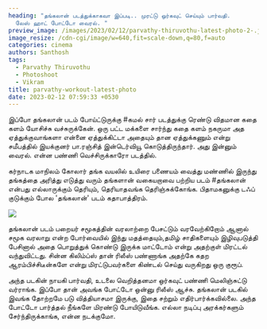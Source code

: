 ```yaml
---
heading: "தங்கலான் படத்துக்காகவா இப்படி.. முரட்டு ஒர்கவுட் செய்யும் பார்வதி.
  லேஸ் ஹாட் போட்டோ வைரல். "
preview_image: /images/2023/02/12/parvathy-thiruvothu-latest-photo-2-.jpg
image_resize: /cdn-cgi/image/w=640,fit=scale-down,q=80,f=auto
categories: cinema
authors: Santhosh
tags:
  - Parvathy Thiruvothu
  - Photoshoot
  - Vikram
title: parvathy-workout-latest-photo
date: 2023-02-12 07:59:33 +0530
---
```

இப்போ தங்கலான் படம் போய்ட்டுருக்கு #கமல் சார் படத்துக்கு ரெண்டு விதமான கதை களம் யோசிச்சு வச்சுருக்கேன். ஒரு பட்ட மக்களை சார்ந்து கதை களம் நகருமா அத ஏத்துக்குவாங்களா என்னை ஏத்துக்கிட்டா அதையும் தான ஏத்துக்கணும் என்று சமீபத்தில் இயக்குனர் பா.ரஞ்சித் இன்டெர்வியூ கொடுத்திருந்தார். அது இன்னும் வைரல். என்ன பண்ணி வெச்சிருக்காரோ படத்தில்.

கர்நாடக மாநிலம் கோலார் தங்க வயலில் உயிரை பணையம் வைத்து மண்ணில் இருந்து தங்கத்தை அரித்து எடுத்து வரும் தங்களான் வகையறாவை பற்றிய படம் #தங்கலான் என்பது எல்லாருக்கும் தெரியும், தெரியாதவங்க தெரிஞ்சுக்கோங்க. பிதாமகனுக்கு டஃப் குடுக்கும் போல 'தங்கலான்' படம் கதாபாத்திரம்.

![](/images/2023/02/12/parvathy-thiruvothu-latest-photo-1-.jpg)

தங்கலான் படம் பறையர் சமூகத்தின் வரலாற்றை பேசட்டும் வரவேற்கிறோம் ஆனால் சமூக வரலாறு என்ற போர்வையில் இந்து மதத்தையும்,தமிழ் சாதிகளையும் இழிவுபடுத்தி பேசினால் அதை பொறுத்துக் கொண்டு இருக்க மாட்டோம் என்று அதற்குள் மிரட்டல் வந்துவிட்டது. சின்ன கிலிம்ப்ஸ் தான் ரிலீஸ் பண்ணாங்க அதற்கே கதற ஆரம்பிச்சிடீன்களே என்று மிரட்டுபவர்களை கிண்டல் செய்து வருகிறது ஒரு குரூப்.

அந்த படகின் நாயகி பார்வதி, உடலை வெறித்தனமா ஒர்கவுட் பண்ணி மெலிஞ்சுட்டு வர்ராங்க. இப்போ தான் அவங்க போட்டோ ஒன்னு ரிலீஸ் ஆச்சு. தங்கலான் படகில் இவங்க தோற்றமே படு வித்தியாசமா இருக்கு, இதை சற்றும் எதிர்பார்க்கவில்லை. அந்த போட்டோ பார்த்தல் நீங்களே மிரண்டு போயிடுவீங்க. எல்லா நடிப்பு அரக்கர்களும் சேர்ந்திருக்காங்க, என்ன நடக்குமோ.